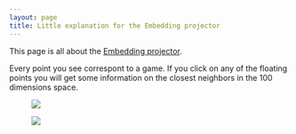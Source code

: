 ```yaml
---
layout: page
title: Little explanation for the Embedding projector
---
```


This page is all about the <a href="http://projector.tensorflow.org/?config=https://gist.githubusercontent.com/dmizr/6ed0d83d738a86a3d57e7a8455efe83f/raw/6b7aed45e8d7d5eec7d4f5fb0f71d9c74f0423e8/projector_config_all.json">Embedding projector</a>.

Every point you see correspont to a game. If you click on any of the floating points you will get some information on the closest neighbors in the 100 dimensions space.
<figure>
    <img src="img/tensorflow_1.jpg">
    <figcaption></figcaption>
</figure>
<figure>
    <img src="img/tensorflow_2.jpg">
    <figcaption></figcaption>
</figure>